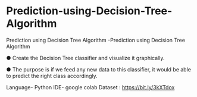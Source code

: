 # Prediction-using-Decision-Tree-Algorithm
Prediction using Decision Tree Algorithm
-Prediction using Decision Tree Algorithm

● Create the Decision Tree classifier and visualize it graphically.

● The purpose is if we feed any new data to this classifier, it would be able to predict the right class accordingly.


Language- Python
IDE- google colab
Dataset : https://bit.ly/3kXTdox
